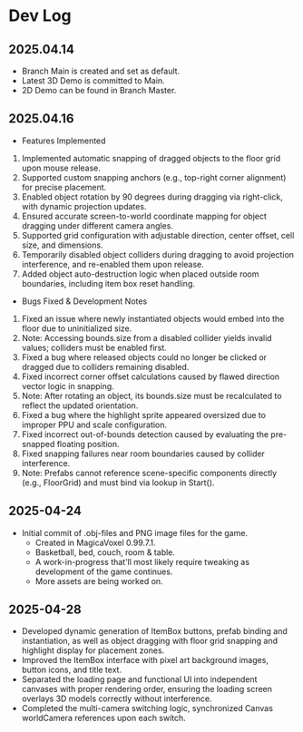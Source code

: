 # Dev Log

## 2025.04.14
- Branch Main is created and set as default.
- Latest 3D Demo is committed to Main.
- 2D Demo can be found in Branch Master.

## 2025.04.16
- Features Implemented
1. Implemented automatic snapping of dragged objects to the floor grid upon mouse release.  
2. Supported custom snapping anchors (e.g., top-right corner alignment) for precise placement.  
3. Enabled object rotation by 90 degrees during dragging via right-click, with dynamic projection updates.  
4. Ensured accurate screen-to-world coordinate mapping for object dragging under different camera angles.  
5. Supported grid configuration with adjustable direction, center offset, cell size, and dimensions.  
6. Temporarily disabled object colliders during dragging to avoid projection interference, and re-enabled them upon release.  
7. Added object auto-destruction logic when placed outside room boundaries, including item box reset handling.  
- Bugs Fixed & Development Notes
1. Fixed an issue where newly instantiated objects would embed into the floor due to uninitialized size.  
2. Note: Accessing bounds.size from a disabled collider yields invalid values; colliders must be enabled first.  
3. Fixed a bug where released objects could no longer be clicked or dragged due to colliders remaining disabled.  
4. Fixed incorrect corner offset calculations caused by flawed direction vector logic in snapping.  
5. Note: After rotating an object, its bounds.size must be recalculated to reflect the updated orientation.  
6. Fixed a bug where the highlight sprite appeared oversized due to improper PPU and scale configuration.  
7. Fixed incorrect out-of-bounds detection caused by evaluating the pre-snapped floating position.  
8. Fixed snapping failures near room boundaries caused by collider interference.  
9. Note: Prefabs cannot reference scene-specific components directly (e.g., FloorGrid) and must bind via lookup in Start().  

## 2025-04-24
- Initial commit of .obj-files and PNG image files for the game.
    - Created in MagicaVoxel 0.99.7.1.
    - Basketball, bed, couch, room & table.
    - A work-in-progress that'll most likely require tweaking as development of the game continues.
    - More assets are being worked on.

## 2025-04-28
- Developed dynamic generation of ItemBox buttons, prefab binding and instantiation, as well as object dragging with floor grid snapping and highlight display for placement zones.
- Improved the ItemBox interface with pixel art background images, button icons, and title text.
- Separated the loading page and functional UI into independent canvases with proper rendering order, ensuring the loading screen overlays 3D models correctly without interference.
- Completed the multi-camera switching logic, synchronized Canvas worldCamera references upon each switch.
